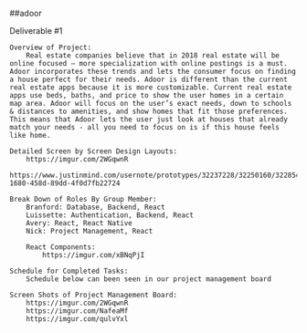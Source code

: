 ##adoor

Deliverable #1

    Overview of Project:
        Real estate companies believe that in 2018 real estate will be online focused – more specialization with online postings is a must. Adoor incorporates these trends and lets the consumer focus on finding a house perfect for their needs. Adoor is different than the current real estate apps because it is more customizable. Current real estate apps use beds, baths, and price to show the user homes in a certain map area. Adoor will focus on the user’s exact needs, down to schools & distances to amenities, and show homes that fit those preferences. This means that Adoor lets the user just look at houses that already match your needs - all you need to focus on is if this house feels like home.

    Detailed Screen by Screen Design Layouts:
        https://imgur.com/2WGqwnR
        https://www.justinmind.com/usernote/prototypes/32237228/32250160/32285416/index.html#/screens/d12245cc-1680-458d-89dd-4f0d7fb22724

    Break Down of Roles By Group Member:
        Branford: Database, Backend, React
        Luissette: Authentication, Backend, React
        Avery: React, React Native
        Nick: Project Management, React

        React Components:
            https://imgur.com/xBNqPjI

    Schedule for Completed Tasks:
        Schedule below can been seen in our project management board

    Screen Shots of Project Management Board: 
        https://imgur.com/2WGqwnR
        https://imgur.com/NafeaMf
        https://imgur.com/qulvYxl


